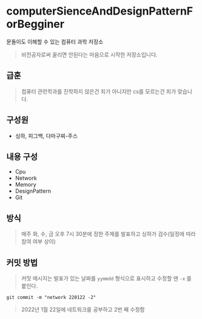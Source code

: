 # computerSienceAndDesignPatternForBegginer
문돌이도 이해할 수 있는 컴퓨터 과학 저장소
>비전공자로써 꿀리면 안된다는 마음으로 시작한 저장소입니다. 

## 급훈
> 컴퓨터 관련학과를 진학하지 않은건 죄가 아니지만 cs를 모르는건 죄가 맞습니다. 

## 구성원
* 싱하, 피그백, 다마구찌-주스

## 내용 구성
*   Cpu
*   Network
*   Memory 
*   DesignPattern
*   Git

## 방식
> 매주 화, 수, 금 오후 7시 30분에 정한 주제를 발표하고 싱하가 검수(일정에 따라 참여 여부 상이)

## 커밋 방법
> 커밋 메시지는 발표가 있는 날짜를 `yymmdd` 형식으로 표시하고 수정할 땐 `-x` 를 붙인다.
```
git commit -m "network 220122 -2"
```
> 2022년 1월 22일에 네트워크를 공부하고 2번 째 수정함

